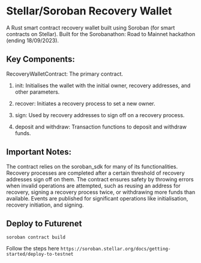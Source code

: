 # Stellar/Soroban Recovery Wallet
A Rust smart contract recovery wallet built using Soroban (for smart contracts on Stellar). Built for the Sorobanathon: Road to Mainnet hackathon (ending 18/09/2023).

## Key Components:

RecoveryWalletContract: The primary contract.

1. init: Initialises the wallet with the initial owner, recovery addresses, and other parameters.

2. recover: Initiates a recovery process to set a new owner.

3. sign: Used by recovery addresses to sign off on a recovery process.

4. deposit and withdraw: Transaction functions to deposit and withdraw funds.

## Important Notes:

The contract relies on the soroban_sdk for many of its functionalities.
Recovery processes are completed after a certain threshold of recovery addresses sign off on them.
The contract ensures safety by throwing errors when invalid operations are attempted, such as reusing an address for recovery, signing a recovery process twice, or withdrawing more funds than available.
Events are published for significant operations like initialisation, recovery initiation, and signing.

## Deploy to Futurenet

```soroban contract build```

Follow the steps here `https://soroban.stellar.org/docs/getting-started/deploy-to-testnet`
